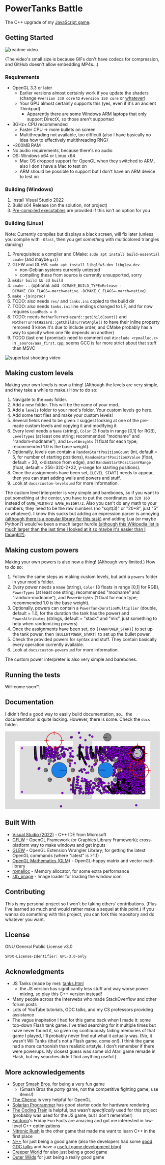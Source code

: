 # PowerTanks Battle

The C++ upgrade of my [JavaScript game](https://uncreativeusername.neocities.org/tanks.html).

## Getting Started

![readme video](readme-video.gif)

(The video's small size is because GIFs don't have codecs for compression, and GitHub doesn't allow embedding MP4s...)

### Requirements

* OpenGL 3.3 or later
    * Earlier versions almost certainly work if you update the shaders (change `#version 330 core` to `#version 150 core` or [whatever](https://en.wikipedia.org/wiki/OpenGL_Shading_Language#Versions))
    * Your GPU almost certainly supports this (yes, even if it's an ancient Thinkpad)
        * Apparently there are some Windows ARM laptops that only support DirectX, so those aren't supported
* 3GHz+ CPU recommended
    * Faster CPU -> more bullets on screen
    * Multithreading not available, too difficult (also I have basically no idea how to effectively multithreading RNG)
* ~200MB RAM
* No audio requirements, because there's no audio
* OS: Windows x64 or Linux x64
    * Mac OS dropped support for OpenGL when they switched to ARM, also I don't have a Mac to test on
    * ARM should be possible to support but I don't have an ARM device to test on

### Building (Windows)

1. Install Visual Studio 2022
1. Build x64 Release (on the solution, not project)
1. [Pre-compiled executables](https://github.com/tanksdude/tanks-game/releases) are provided if this isn't an option for you

### Building (Linux)

Note: Currently compiles but displays a black screen, will fix later (unless you compile with `-Ofast`, then you get *something* with multicolored triangles dancing)

1. Prerequisites: a compiler and CMake: `sudo apt install build-essential cmake` (and maybe `git`)
1. GLFW and GLEW: `sudo apt install libglfw3-dev libglew-dev`
    * non-Debian systems currently untested
    * compiling these from source is currently unsupported, sorry
1. `mkdir build && cd build`
1. `cmake ..` (optional: add `-DCMAKE_BUILD_TYPE=Release -DCMAKE_CXX_FLAGS=-march=native -DCMAKE_C_FLAGS=-march=native`)
1. `make -j$(nproc)`
1. TODO: also needs `res/` and `tanks.ini` copied to the build dir
1. TODO: also needs `tanks.ini` line endings changed to LF, and for now requires `LoadMods = 0`
1. TODO: needs `MotherTurretHazard::getChildCount()` and `MotherTurretHazard::getChildTurretAngle()` to have their inline property removed (I know it's due to include order, and CMake probably has a way to specify when one file depends on another)
1. TODO (last one I promise): need to comment out `#include <rpmalloc.c>` in `_source/aaa_first.cpp`; seems GCC is far more strict about that stuff than MSVC

![superfast shooting video](readme-video-other.gif)

## Making custom levels

Making your own levels is now a thing! (Although the levels are very simple, and they take a while to make.) How to do so:

1. Navigate to the `mods` folder.
1. Add a new folder. This will be the name of your mod.
1. Add a `levels` folder to your mod's folder. Your custom levels go here.
1. Add some text files and make your custom levels!
1. Several fields need to be given. I suggest looking at one of the pre-made custom levels and copying it and modifying it.
1. Every level needs a `Name` (string), `Color` (3 floats in range [0,1] for RGB), `LevelTypes` (at least one string; recommended "modname" and "random-modname"), and `LevelWeights` (1 float for each type; recommended 1.0 is the base weight).
1. Optionally, levels can contain a `RandomStartPositionCount` (int, default = 5, for number of starting positions), `RandomStartPositionXValue` (float, default = 20, x-distance from edge), and `RandomStartPositionYRange` (float, default = 256=320-2*32, y-range for starting positions).
1. Once the assignments have been set, `[LEVEL_START]` needs to appear, then you can start adding walls and powers and stuff.
1. Look at `docs/custom-levels.md` for more information.

The custom level interpreter is very simple and barebones, so if you want to put something at the center, you have to put the coordinates as `320 160` instead of `GAME_WIDTH/2 GAME_HEIGHT/2`. Also you can't do any math to your numbers; they need to be the raw numbers (no "sqrt(3)" or "20*8", just "5" or whatever). I know this sucks but adding an expression parser is annoying [(although there is a popular library for this task)](https://github.com/ArashPartow/exprtk) and adding Lua (or maybe Python?) would've been a much larger hurdle [(although this Wikipedia list is much larger than the last time I looked at it so maybe it's easier than I thought?)](https://en.wikipedia.org/wiki/List_of_applications_using_Lua).

## Making custom powers

Making your own powers is also now a thing! (Although very limited.) How to do so:

1. Follow the same steps as making custom levels, but add a `powers` folder in your mod's folder.
1. Every power needs a `Name` (string), `Color` (3 floats in range [0,1] for RGB), `PowerTypes` (at least one string; recommended "modname" and "random-modname"), and `PowerWeights` (1 float for each type; recommended 1.0 is the base weight).
1. Optionally, powers can contain a `PowerTankDurationMultiplier` (double, default = 1.0, for the duration the tank has the power) and `PowerAttributes` (strings, default = "stack" and "mix", just something to help when randomizing powers)
1. Once the assignments have been set, do `[TANKPOWER_START]` to set up the tank power, then `[BULLETPOWER_START]` to set up the bullet power.
1. Check the provided powers for syntax and stuff. They contain basically every operation currently available.
1. Look at `docs/custom-powers.md` for more information.

The custom power interpreter is also very simple and barebones.

## Running the tests

~~Will come soon™.~~

## Documentation

I didn't find a good way to easily build documentation, so... the documentation is quite lacking. However, there is some. Check the `docs` folder.

![readme image](readme-image.png)

## Built With

* [Visual Studio (2022)](https://visualstudio.microsoft.com/) - C++ IDE from Microsoft
* [GFLW](https://www.glfw.org/) - OpenGL Framework (or Graphics Library Framework); cross-platform way to make windows and get inputs
* [GLEW](https://glew.sourceforge.net/) - OpenGL Extension Wrangler Library; for getting the latest OpenGL commands (where "latest" is >1.1)
* [OpenGL Mathematics (GLM)](https://github.com/g-truc/glm) - OpenGL-happy matrix and vector math library
* [rpmalloc](https://github.com/mjansson/rpmalloc) - Memory allocator, for some extra performance
* [stb_image](https://github.com/nothings/stb) - Image loader for loading the window icon

## Contributing

This is my personal project so I won't be taking others' contributions. (Plus I've learned so much and would rather make a sequel at this point.) If you wanna do something with this project, you can fork this repository and do whatever you want.

## License

GNU General Public License v3.0

`SPDX-License-Identifier: GPL-3.0-only`

## Acknowledgments

* JS Tanks (made by me): [tanks.html](https://uncreativeusername.neocities.org/tanks.html)
    * the JS version has significantly less stuff and way worse power mixing, so play this C++ version instead!
* Many people across the Interwebs who made StackOverflow and other forum posts
* Lots of YouTube tutorials, GDC talks, and my CS professors providing assistance
* The vague inspiration I had for this game back when I made it: some top-down Flash tank game. I've tried searching for it multiple times but have never found it, so given my continuously fading memories of that game I played, I'll probably never find out what it actually was. (No, it wasn't Wii Tanks (that's not a Flash game, come on!). I think the game had a more cartoonish than realistic artstyle. I don't remember if there were powerups. My closest guess was some old Atari game remade in Flash, but my searches didn't find anything useful.)

## More acknowledgements

* [Super Smash Bros.](https://www.smashbros.com/en_US/index.html) for being a very fun game
    * (Smash Bros the *party* game, not the competitive fighting game; use items!)
* [The Cherno](https://www.youtube.com/@TheCherno/videos) is very helpful for OpenGL
* [Solarian Programmer](https://solarianprogrammer.com/) has good starter code for hardware rendering
* [The Coding Train](https://www.youtube.com/@TheCodingTrain/videos) is helpful, but wasn't *specifically* used for this project (probably was used for the JS game, but I don't remember)
* [Factorio](https://www.factorio.com/)'s Friday Fun Facts are amazing and got me interested in low-level C++ optimizations
* [Nitronic Rush](https://nitronic-rush.com/) is the other game that made me want to learn C++ in the first place
* [N++](https://www.nplusplus.org/) for just being a good game (also the developers had some [good GDC talks](https://www.youtube.com/watch?v=VZ4xevskMCI) and have a [useful game development blog](https://www.metanetsoftware.com/technique/tutorialAbak.html))
* [Creeper World](https://knucklecracker.com/creeperworld4/cw4.php) for also just being a good game
* [Outer Wilds](https://www.mobiusdigitalgames.com/outer-wilds.html) for just being a really good game
